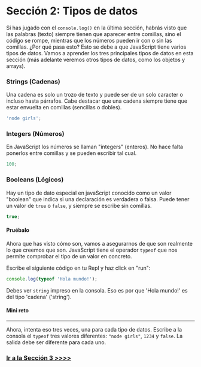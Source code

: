 # Sección 2: Tipos de datos

Si has jugado con el `console.log()` en la última sección, habrás visto que las palabras \(texto\) siempre tienen que aparecer entre comillas, sino el código se rompe, mientras que los números pueden ir con o sin las comillas. ¿Por qué pasa esto? Esto se debe a que JavaScript tiene varios tipos de datos. Vamos a aprender los tres principales tipos de datos en esta sección \(más adelante veremos otros tipos de datos, como los objetos y arrays\).

### Strings \(Cadenas\)

Una cadena es solo un trozo de texto y puede ser de un solo caracter o incluso hasta párrafos. Cabe destacar que una cadena siempre tiene que estar envuelta en comillas \(sencillas o dobles\).

```javascript
'node girls';
```

### Integers \(Números\)

En JavaScript los números se llaman "integers" \(enteros\). No hace falta ponerlos entre comillas y se pueden escribir tal cual.

```javascript
100;
```

### Booleans \(Lógicos\)

Hay un tipo de dato especial en javaScript conocido como un valor "boolean" que indica si una declaración es verdadera o falsa. Puede tener un valor de `true` o `false`, y siempre se escribe sin comillas.

```javascript
true;
```

#### Pruébalo

Ahora que has visto cómo son, vamos a asegurarnos de que son realmente lo que creemos que son. JavaScript tiene el operador `typeof` que nos permite comprobar el tipo de un valor en concreto.

Escribe el siguiente código en tu Repl y haz click en "run":

```javascript
console.log(typeof 'Hola mundo!');
```

Debes ver `string` impreso en la consola. Eso es por que 'Hola mundo!' es del tipo 'cadena' \('string'\).

#### Mini reto

---

Ahora, intenta eso tres veces, una para cada tipo de datos. Escribe a la consola el `typeof` tres valores diferentes: `"node girls"`, `1234` y `false`. La salida debe ser diferente para cada uno.

### [Ir a la Sección 3 >>>>](https://github.com/Fa-v/beginners-javascript-spanish/blob/master/taller/seccion-3-comentarios.md)
